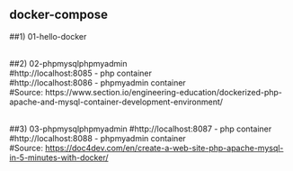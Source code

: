 ## docker-compose 

##1) 01-hello-docker


<br />
##2) 02-phpmysqlphpmyadmin <br />
#http://localhost:8085           - php container <br />
#http://localhost:8086           - phpmyadmin container <br />
#Source: https://www.section.io/engineering-education/dockerized-php-apache-and-mysql-container-development-environment/ 
<br />
<br />

##3) 03-phpmysqlphpmyadmin
#http://localhost:8087           - php container <br />
#http://localhost:8088           - phpmyadmin container <br />
#Source: https://doc4dev.com/en/create-a-web-site-php-apache-mysql-in-5-minutes-with-docker/ 
